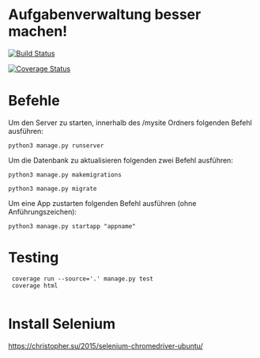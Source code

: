 # Aufgabenverwaltung besser machen! 
[![Build Status](https://travis-ci.org/AlexZie/ticketsystem.svg?branch=master)](https://travis-ci.org/AlexZie/ticketsystem)

[![Coverage Status](https://coveralls.io/repos/github/AlexZie/ticketsystem/badge.svg?branch=master)](https://coveralls.io/github/AlexZie/ticketsystem?branch=master)
# Befehle

Um den Server zu starten, innerhalb des /mysite Ordners folgenden Befehl ausführen:
```
python3 manage.py runserver
```

Um die Datenbank zu aktualisieren folgenden zwei Befehl ausführen:
```
python3 manage.py makemigrations
```
```
python3 manage.py migrate
```

Um eine App zustarten folgenden Befehl ausführen (ohne Anführungszeichen):
```
python3 manage.py startapp "appname"
```

# Testing

```
 coverage run --source='.' manage.py test
 coverage html
  
```
# Install Selenium 

https://christopher.su/2015/selenium-chromedriver-ubuntu/

```
